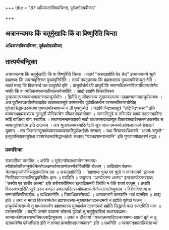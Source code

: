 +++
title = "87 अधिकरणविषयचिन्ता, पूर्वपक्षोदयबीजम्"

+++


## अत्रानन्दमयः किं चतुर्मुखादिः किं वा विष्णुरिति चिन्ता

**अधिकरणविषयचिन्ता, पूर्वपक्षोदयबीजम्**

## **तात्पर्यचन्द्रिका**

अत्रानन्दमयः किं चतुर्मुखादिः किं वा विष्णुरिति चिन्ता । तदर्थं ‘‘असद्ब्रह्मेति वेद चेत्’’ इत्यानन्दमये श्रुतो ब्रह्मशब्दः किं जघन्यवृत्तिरुत मुख्यवृत्तिरिति । तदर्थं मयट्प्रत्ययः किं ब्रह्मशब्दस्य मुख्यत्वविरोध्युत नेति । तदर्थं मयट् किं विकारार्थ उत प्राचुर्यार्थ इति । प्राचुर्यार्थत्वेऽपि प्राचुर्यं किं समानाधिकरणविजातीयाल्पत्वेनैव भवति किं वा व्यधिकरणसजातीयाल्पत्वेनापीति । आद्ये ब्रह्मणि विजातीयस्य दुःखस्याल्पस्याप्यभावादानन्दप्राचुर्यायोगः । द्वितीये तु जीवगतस्य सुखस्याल्पत्वा-द्ब्रह्मण्यानन्दप्राचुर्यसम्भवः । अत्र पूर्वोत्तरपक्षयोर्भाष्यादावेव व्यक्तत्वात्सूत्रे परमतस्यैव पूर्वपक्षितत्वेन परमततन्निरासयोरेवेह पूर्वपक्षसिद्धान्तरूपतया पृथक्तयोरभावाच्च न तौ पृथगुच्येते । यद्यपि जिज्ञासासूत्रे ‘‘तद्विजिज्ञासस्व’’ इति वाक्यस्थब्रह्मशब्दस्य गुणपूर्तौ यौगिकत्वेन जीवाद्भेदकतोक्ता । जन्मादिसूत्रे च तस्मिन्नेव वाक्ये कारणत्वादिना रूढिं बाधित्वा योगः स्थापितः । तथाप्यानन्दमयवाक्ये रूढौ बाधकाभावात्प्रत्युत विकारशब्दादेस्तत्साधकस्यैव च भावात्पूर्वपक्षोदय इति द्रष्टव्यम् । अत्र श्रुतावन्नमयस्यादित्वेऽपि सूत्र आनन्दमयस्येतरोपलक्षकत्वेनोपादानं युक्तम् । तत्र जिज्ञासासूत्राक्षेपकस्यावयवत्वादिपूर्वपक्षहेतोः सत्त्वात् । यथा चित्राज्याधिकरणे ‘‘आज्यैः स्तुवते’’ इत्युत्पत्तिवाक्यमुपेक्ष्य वाक्यभेदरूपसिद्धान्तहेतोः सत्वात् ‘‘पञ्चदशान्याज्यानि’’ इति गुणवाक्योदाहरणं तद्वत् ।

### **प्रकाशिका**

संशयटीकां व्यनक्ति ॥ अत्रेति ॥ सूत्रेऽन्योपलक्षणत्वेनानन्दमय-स्यैवोक्तेष्टीकानुरोधेनेतरोपलक्षणत्वेनात्राप्येकस्यैवोक्तिरिति बोध्यम् । आदिपदेन चेतना-चेतनप्रकृत्योर्जीवसमुदायादेश्च ग्रहः ॥ असद्ब्रह्मेतीति ॥ ‘ब्रह्मशब्दः पुच्छ एव श्रुतो न त्वानन्दमये’ इत्यस्य निरसिष्यमाणत्वात्सिद्धवन्निर्देशः कृतः ॥ मयडिति ॥ यद्यप्यत्र ‘‘अन्योऽन्तर आत्मा’’ इत्यत्रान्योऽन्तरशब्दः ‘‘तस्यैष एव शारीर आत्मा’’ इति शरीरशरीरिभाव इत्यादिकमपि विरोधि न वेति शक्यं वक्तुम् । तथापि विकारशब्दादिति सूत्रे तस्य कण्ठत उक्तत्वादितरस्योपलक्षणत्वेनोपादानादेवमुक्तम् । विशेषविवक्षया वा तन्मात्रोक्तिरित्यदोषः ॥ व्यधिकरणेति ॥ भिन्नाधिकरणेत्यर्थः । अस्पष्टभागे फलफलि-भावं व्यनक्ति ॥ आद्य इति ॥ तथा च मयटो विकारार्थत्वेन ब्रह्मशब्दस्या-मुख्यार्थत्वादानन्दमयो न ब्रह्मेति पूर्वपक्षे फलम् । प्राचुर्यार्थत्वसम्भवे तु बाधकाभावेन ब्रह्मशब्दस्य मुख्यार्थत्वादानन्दमयो ब्रह्मेति सिद्धान्ते फलं स्पष्टमिति भावः ॥ परमतस्येति ॥ यद्यपि परमते पञ्चानां कोशत्वं पूर्वपक्षे तु चतुर्मुखादित्वं तथाप्यब्रह्मत्व-साम्यात्कोशत्वस्याप्यभिमतत्वाद्वैवमुक्तम् । उक्तं च टीकायां ‘‘यस्त्वन्नमयादिपञ्चानामप्य-ब्रह्मतां ब्रूते स तु सूत्रकारेणैव पूर्वपक्षीकृत इति न तत्पक्षं प्रत्याक्षिपद्भाष्यकारः’’ इति ॥ पृथगिति ॥ परमतानुवादतन्निरासाभ्यां तावुच्येते इत्यर्थः । पूर्वपक्षानुदयमाशङ्कते ॥ यद्यपीति ॥ ‘‘पुनश्च प्रापकाद्धेतोस्तत्राधिकरणान्तरम्’’ इत्यनुव्याख्यानोक्तं समाधिमाह ॥ तथापीति ॥ इतःपरम्’ ‘अत्र’ इत्यादिना ‘अन्ये तु’ इत्यन्तं सूत्राणामक्षरार्थ-स्वारस्यचिन्ता क्रमचिन्ता च क्रियत इति ध्येयम् । तत्राद्यसूत्रे प्रतिज्ञाभागचिन्ता तावदारभ्यते ॥ अत्रेति ॥ नन्वत्रानन्दमयादिशब्दा उदाहरणमित्युक्तम् । तन्न युक्तम् । सूत्र एकस्यैवोपादानात् । यदि च–

उपलक्षणत्वं शब्दानामानन्दमयपूर्विणाम् ।

सूत्रस्याल्पाक्षरत्वेन सर्वशाखाविनिर्णये ॥

इत्यनुव्याख्यानानुरोधेनोपलक्षकत्वमुच्यते तदापि प्राथम्याद् अल्पाक्षरत्वाच्चान्नमय इत्येवोच्येतेत्याशङ्क्य

आनन्दमयरूपे तु ब्रह्मणः पुच्छतोक्तितः ।

समस्ताब्रह्मताप्राप्तेरानन्दमयनाम हि ॥

इत्यनुव्याख्यानोक्तं परिहारमाह ॥ श्रुताविति ॥ तत्रानन्दमये आनन्दमयासाधारण-पूर्वपक्षहेतोरधिकस्य सत्त्वादित्यर्थः । आदिपदान्मयडादेः साधारणस्य ग्रहः । उपलक्षण-मेतत् । हेतुव्यपदेशरूपसिद्धान्तहेतोश्चाधिकस्य तत्र सत्त्वात्सर्वापेक्षितानन्दप्रदेत्यादिना प्रागुक्तसङ्गतिसूचनार्थत्वाच्चेत्यपि ध्येयम् । अत एव वक्ष्यमाणदृष्टान्तस्यानानुगुण्य-शङ्कालेशोऽपि नेति ॥ एतेन ‘‘अन्नमयादीनामपि तर्हि ब्रह्मतां किं नासूत्रयदिति चेत्सूत्रस्याल्पाक्षरत्वादेव । आदिमत्त्वेऽप्यन्नमयादीनामानन्दमयस्य सङ्गतत्वेन ग्रहणम्’’ इति टीका व्याख्याता ॥ यथेति ॥ आद्ये चतुर्थपादे ‘‘यस्मिन्गुणोपदेशः प्रधानतोऽभि-सम्बन्धः’’ इति द्वितीयेऽधिकरणे ‘‘पञ्चदशान्याज्यानि’’ इत्यत्राज्यशब्दः किं घृतरूप-गुणवाची किं वा स्तोत्रनामेति संशये रूढत्वेनोद्भिदादियौगिकशब्दवन्नामत्वायोगा-त्सङ्ख्याविशिष्टाज्यविधौ वाक्यभेदाभावादाज्यशब्दोऽवान्तरप्रकरणेन स्तोत्रे गुणविधिरिति प्राप्ते समासाभावेन सङ्ख्याविशिष्टद्रव्याप्रतीतेरुभयविधानावश्यम्भावेन वाक्यभेदापरिहारा-दाज्यानुवादेन सङ्ख्यामात्रस्य विधेयत्वात् ‘आज्यैः स्तुवते’’ इत्युत्पत्तिवाक्ये धात्वर्थ-सामानाधिकरण्येन निर्देशात् ‘‘यदाजिमीयुस्तदाज्यानामाज्यत्वम्’’ इति वाक्यशेषेऽ-न्वाख्यानाच्चाज्यशब्दः स्तोत्रनामेति सिद्धान्तितम् ।

एवं ‘‘चित्रया यजेत पशुकामः’’ इत्यत्रापि चित्राशब्दः किं चित्रत्वस्त्रीत्वगुण-विधिपरः किं वा कर्मनामेति संशये पूर्ववत्पूर्वोत्तरपक्षौ बोध्यौ । तत ‘आज्यैः स्तुवते’ इत्युत्पत्तिवाक्ये गुणविधिपक्षे द्रव्यक्रिययोरुभयोरुपादानेऽपि कारकविशिष्टक्रियाविध्यु-पपत्तेश्चित्रावाक्यसाधारणस्य वाक्यभेदरूपस्य सिद्धान्तहेतोरनवतारात्तद्वाक्यमुपेक्ष्य गुण-वाक्ये समासाभावेन विशिष्टद्रव्यविध्ययोगादुक्तरूपसिद्धान्तहेतुसत्त्वात्तदुपजीवनेनैवोत्पत्ति-वाक्यस्थाज्यशब्दस्य स्तोत्रनामत्वनिर्वाहाद्यथा तदेवोदाहृतं तद्वदत्रापि युक्तमिति पूर्वेणान्वयः ।

अत्र कश्चिदाह । विषमोऽयमुपन्यासः । तत्रोत्पत्तिवाक्योदाहरणे सिद्धान्तोन्मेषहेतुरेव नेति गुणवाक्योदाहरणं युक्तम् । इह तु मयडादेर्हेत्वंतरस्यापि भावेन प्रथमातिक्रमेण चरमोदाहरणमयुक्तमिति । तन्न । हेतुसद्भावमात्र एव दृष्टान्तत्वात् । उत्पत्तिवाक्ये नामत्वहेतोरलाक्षणिकत्वस्यान्वाख्यानस्य च सत्त्वाच्च । आनन्दमय इवावयवत्व-रूपप्रबलहेतोरन्नमयादावभावाच्च । नन्वन्नमयेऽपि ‘‘ओषधीभ्योऽन्नम् । अन्नात्पुरुषः । स वा एष पुरुषोऽन्नरसमयः’’ इति देहपरामर्शः ‘‘तस्येदमेव शिरः’’ इति प्रत्यक्षनिर्देश-श्चान्नमये पूर्वपक्षहेतुरधिकोऽस्तीति चेन्न । ‘‘तस्य विकारार्थोपपादकत्वेन तदन्तर्भावात्’’ इति सुधायामेवमेवोक्तेरिति भावः ।

### **चन्द्रिकाबिन्दु**

॥ समानाधिकरणेति ॥ आनन्दप्राचुर्यं तत्रोच्यमानानन्द-समानाधिकरणानन्दविजातीयदुःखादेरल्पत्वेन वा, सजातीयोऽयं विभिन्नाधिकरणरूपो जीवनिष्ठ आनन्दः सजातीय एव, तस्याल्पत्वेन वेत्यर्थः । पूर्वपक्षानुत्थितिमाशङ्क्य समाधत्ते ॥ यद्यपीत्यादिना ॥ वाक्यभेदेति ॥ पञ्चदशत्वसङ्ख्यात्वलक्षणार्थद्वयविधाने वाक्यभेदलक्षणसिद्धान्तयुक्तेः ‘‘पञ्चदशानि’’ इति वाक्य एव वक्तुं शक्यत्वेन ‘‘आज्यैः स्तुवते’’ इति वाक्यस्य गुणविशिष्टकर्मविधिपरत्वेन वाक्यभेदस्य वक्तुमशक्यत्वेन उत्पत्ति-वाक्यमनुदाहृत्य ‘‘पञ्चदशानि’’ इति वाक्यमुदाहृतम् । तत्प्रकारश्च शास्त्रदीपिकायां नामपादे चित्राज्याधिकरणे स्फुटः ।

### **पाण्डुरङ्गि**

समानाधिकरणेति ॥ समानाधिकरणं यद्विजातीयं तदल्पत्वेनेत्यर्थः । एवमुत्तरत्रापि व्यधिकरणं यत्सजातीयं तदल्पत्वेनेति व्याख्येयम् । पूर्वपक्षे सिद्धान्ते च फलफलिभावमाह ॥ आद्य इति ॥ नन्वधिकरणानामितर इवात्रापि पूर्वपक्षसिद्धान्तौ कुतो नोच्येते इत्यत आह ॥ अत्र चेति ॥ न तौ पृथगुच्येते इति ॥ तथा च पूर्वोत्तरपक्ष-विवेचनादिप्रतिज्ञाविरोधो न शङ्क्य इति भावः । नन्विदमधिकरणमनारम्भणीयम् । एतदधिकरणनिर्णेतव्यविषयवाक्ये ब्रह्मशब्दस्य श्रुतत्वात्तस्य च जिज्ञासासूत्रे योगरूढिभ्यां ब्रह्मनिष्ठत्वस्य जीवनिष्ठत्वस्य चोपपादितत्वात्तद्युक्तानन्दमयशब्दस्यापि ब्रह्मपरत्वान्न पूर्वपक्षोदय इत्याशङ्क्य निराकरोति ॥ यद्यपीत्यादिना ॥

ननु सूत्रकारेणानन्दमयोऽभ्यासादित्यानन्दमयस्यैव ब्रह्मत्वमुक्तम् । तथा च भाष्य-कारेण तदेवोपपादनीयम् । अन्नमयादौ ‘‘येऽन्नं ब्रह्मोपासते’’ इत्याद्यभ्यासवर्णनमयुक्तम् । न च सूत्रकारेणानन्दमयस्योपलक्षणतया गृहीतत्वेनान्नमयादीनां ब्रह्मत्वस्यापि सूत्रकाराभिप्रेतत्वाद्भाष्यकारीयतद्व्युत्पादनं सङ्गतमेवेति वाच्यम् । तर्ह्यन्नमयस्यैव प्रथमत्वेन प्रथमातिक्रमे कारणाभावेन अन्नमयोऽभ्यासादित्यन्नमयस्यैव वक्तव्यत्वापत्त्याऽऽनन्दमयस्य प्रथमग्रहणमनुपपन्नमित्यत आह ॥ अत्रेति ॥ तत्रेति ॥ ननु यदि पूर्वपक्षहेतुभूतस्यावयव-त्वस्यानन्दमये विद्यमानत्वेन तस्यैवेतरलक्षकत्वेनोपपादनं तर्ह्यानन्दमय इवान्नमयेऽपि इदमित्यादिनिर्देशानुपपत्तिरूपस्य पूर्वपक्षहेतोः सत्त्वात्तस्यैवेतरलक्षकत्वेन ग्रहणोपपत्त्या नानन्दमयग्रहणं युक्तमित्यत उक्तं जिज्ञासासूत्राक्षेपकस्येति ॥ तस्य जिज्ञासासूत्रा-क्षेपकत्वाभावेन सङ्गतिकथनेनैव पूर्वपक्षस्य लाभादानन्दमयस्यैवोपादानं न त्वितर-स्येत्यर्थः । नन्वानन्दमये पूर्वपक्षहेतोः सत्त्वेऽपि तस्यैवोदाहरणं कुत इत्यतस् तत्र पूर्वमीमांसायां सम्प्रतिपन्नं दृष्टान्तमाह ॥ यथेति ॥ वाक्यभेदेति ॥ आज्ये मन्त्रसम्बन्धस्य पञ्चदशत्वस्य च विधाने वाक्यभेदापत्तेरिति भावः।

